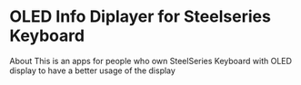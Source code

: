# OLED Info Diplayer for Steelseries Keyboard
About This is an apps for people who own SteelSeries Keyboard with OLED display to have a better usage of the display
